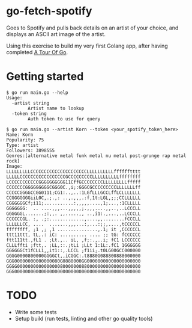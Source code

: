 # go-fetch-spotify
Goes to Spotify and pulls back details on an artist of your choice, and displays an ASCII art image of the artist.

Using this exercise to build my very first Golang app, after having completed [A Tour Of Go](https://tour.golang.org/).

# Getting started
```
$ go run main.go --help
Usage:
  -artist string
        Artist name to lookup
  -token string
        Auth token to use for query
```

```
$ go run main.go --artist Korn --token <your_spotify_token_here>
Name: Korn
Popularity: 75
Type: artist
Followers: 3898555
Genres:[alternative metal funk metal nu metal post-grunge rap metal rock]
Image:
LLLLLLLLLCCCCCCCCCCCCCCCCCCCCCLLLLLLLLLLfffffftttt
LLLLLCCCCCCCCCCCCCCCCCGCCCCCCCCCLLLLLLLLLLffffffff
LCCCCCCCCCCCGGGGGGGGGG11CffGCCCCCCCCLLLLLLLLLfffff
CCCCCCCGGGGGGGGGCGGG0C.,i;:GGGCGCCCCCCCCCLLLLLLLff
CCCCCGGGGCCGG0111;CG1:..,..:1LGfLLLGCCLffLCLLLLLLL
CCGGGGGGGiiL0C,.;.,: ..,.,,,.:f,1t:LGL,;;;CCLLLLLL
CGGGGGGCf;i11;...........:,,,,,....,1;...,:1CLLLLL
GGGGGGG:  .. ....,,,...,,,,,;.,,,....,,..,..LCCCLL
GGGGGGL.......;:,,. ,,.....,, ..,i1:.,...,..LCCCLL
CCCCCCGL. :, .;:.............,....,,........fCCCLL
LLLLLLCC, ....  .......,,,...:,...:;;,....,tCCCCCL
ffffffff, ;1 ,; ,1 ...............,.1; it ,CCCCCCL
ttt11ttt, tL,.: iC: .......... .... ;; tG: fCCCCCC
ftt111tt.,fL1 . ;Lt.,.. iL, ,f;:.,..i; fC1 LCCCCCC
CLLLffti ;ftt,. ;LL,::.;tLi ;LLt 1:1L:.fC1 1GGGGGG
GGGGGGCt1fCLL1,,it1::,.LCCL ;f1ii;.t0LG00GCC000000
GGGG0000800000GGGGCt,,iCGGC:.t8880G088800888000000
GGG00000000000000080G0888000GG00008000000000000000
GGGG0000000000000000800000008800000000000000000000
GGG00000000000000000000000000000000000000000000000
```

# TODO
- Write some tests
- Setup build (run tests, linting and other go quality tools)
